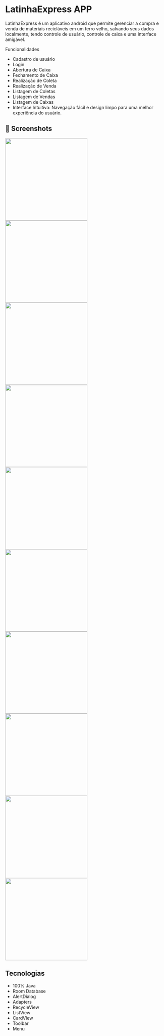 # LatinhaExpress APP
LatinhaExpress é um aplicativo android que permite gerenciar a compra e venda de materiais recicláveis em um ferro velho, salvando seus dados localmente, tendo controle de usuário, controle de caixa e uma interface amigável.

Funcionalidades
- Cadastro de usuário
- Login
- Abertura de Caixa
- Fechamento de Caixa
- Realização de Coleta
- Realização de Venda 
- Listagem de Coletas
- Listagem de Vendas
- Listagem de Caixas
- Interface Intuitiva: Navegação fácil e design limpo para uma melhor experiência do usuário.

## :camera_flash: Screenshots
<!-- You can add more screenshots here if you like -->
<img src="https://github.com/JoaoVitor-Dev/LatinhaExpress/assets/001.png" width=260/>
<img src="https://github.com/JoaoVitor-Dev/LatinhaExpress/assets/002.png" width=260/> 
<img src="https://github.com/JoaoVitor-Dev/LatinhaExpress/assets/003.png" width=260/>
<img src="https://github.com/JoaoVitor-Dev/LatinhaExpress/assets/004.png" width=260/>
<img src="https://github.com/JoaoVitor-Dev/LatinhaExpress/assets/005.png" width=260/>
<img src="https://github.com/JoaoVitor-Dev/LatinhaExpress/assets/006.png" width=260/>
<img src="https://github.com/JoaoVitor-Dev/LatinhaExpress/assets/007.png" width=260/>
<img src="https://github.com/JoaoVitor-Dev/LatinhaExpress/assets/008.png" width=260/>
<img src="https://github.com/JoaoVitor-Dev/LatinhaExpress/assets/009.png" width=260/>
<img src="https://github.com/JoaoVitor-Dev/LatinhaExpress/assets/010.png" width=260/>


## Tecnologias
- 100% Java
- Room Database
- AlertDialog
- Adapters
- RecycleView
- ListView
- CardView
- Toolbar
- Menu
